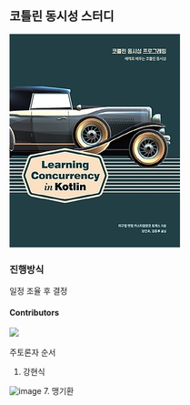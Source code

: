 ## 코틀린 동시성 스터디

![Cover](assets/cover.jpeg)

### 진행방식

일정 조율 후 결정

#### Contributors

<a href="https://github.com/SoHotStudy/Learning-Concurrency-In-Kotlin/graphs/contributors">
  <img src="https://contributors-img.web.app/image?repo=SoHotStudy/Learning-Concurrency-In-Kotlin" />
</a>

주토론자 순서
1. 강현식
<img width="128" alt="image" src="https://user-images.githubusercontent.com/5905201/153341253-c99b5d2c-0d4d-42ab-85d1-b9e3907205ce.png">
7. 맹기환
